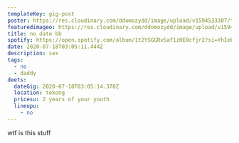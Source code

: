 ```yaml
---
templateKey: gig-post
poster: https://res.cloudinary.com/ddomozydd/image/upload/v1594533307/ta13oo_loqfi5.jpg
featuredimageo: https://res.cloudinary.com/ddomozydd/image/upload/v1594533308/ab67616d0000b2738fc6764dc9a866578bd683a3_snaclp.jpg
title: no date bb
spotify: https://open.spotify.com/album/1t2YSGGRvSaf1zHE0cfjr2?si=YhIebPqGSxmPWDwvh83LWg
date: 2020-07-18T03:05:11.444Z
description: sex
tags:
  - no
  - daddy
deets:
  dateGig: 2020-07-18T03:05:14.370Z
  location: tekong
  pricesu: 2 years of your youth
  lineupu:
    - no
---
```

wtf is this stuff
